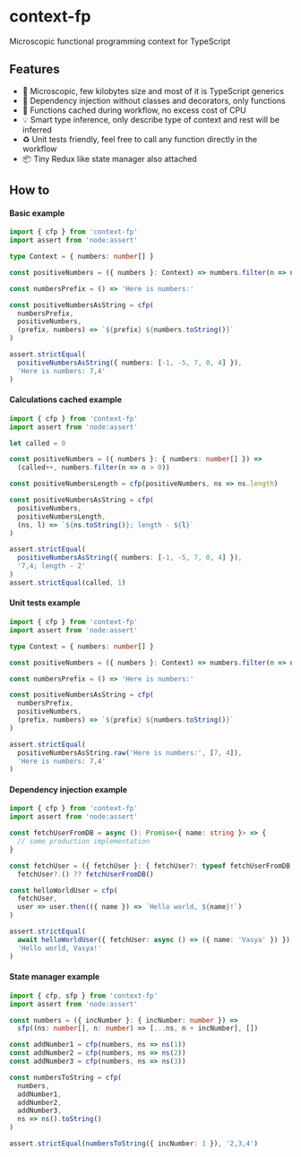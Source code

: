 # context-fp
Microscopic functional programming context for TypeScript

## Features

* 🤏 Microscopic, few kilobytes size and most of it is TypeScript generics
* 💉 Dependency injection without classes and decorators, only functions
* 🤌 Functions cached during workflow, no excess cost of CPU
* 💡 Smart type inference, only describe type of context and rest will be inferred
* ♻️ Unit tests friendly, feel free to call any function directly in the workflow
* 📦 Tiny Redux like state manager also attached

## How to

#### Basic example

```typescript
import { cfp } from 'context-fp'
import assert from 'node:assert'

type Context = { numbers: number[] }

const positiveNumbers = ({ numbers }: Context) => numbers.filter(n => n > 0)

const numbersPrefix = () => 'Here is numbers:'

const positiveNumbersAsString = cfp(
  numbersPrefix,
  positiveNumbers,
  (prefix, numbers) => `${prefix} ${numbers.toString()}`
)

assert.strictEqual(
  positiveNumbersAsString({ numbers: [-1, -5, 7, 0, 4] }),
  'Here is numbers: 7,4'
)
```

#### Calculations cached example

```typescript
import { cfp } from 'context-fp'
import assert from 'node:assert'

let called = 0

const positiveNumbers = ({ numbers }: { numbers: number[] }) =>
  (called++, numbers.filter(n => n > 0))

const positiveNumbersLength = cfp(positiveNumbers, ns => ns.length)

const positiveNumbersAsString = cfp(
  positiveNumbers,
  positiveNumbersLength,
  (ns, l) => `${ns.toString()}; length - ${l}`
)

assert.strictEqual(
  positiveNumbersAsString({ numbers: [-1, -5, 7, 0, 4] }),
  '7,4; length - 2'
)
assert.strictEqual(called, 1)
```

#### Unit tests example

```typescript
import { cfp } from 'context-fp'
import assert from 'node:assert'

type Context = { numbers: number[] }

const positiveNumbers = ({ numbers }: Context) => numbers.filter(n => n > 0)

const numbersPrefix = () => 'Here is numbers:'

const positiveNumbersAsString = cfp(
  numbersPrefix,
  positiveNumbers,
  (prefix, numbers) => `${prefix} ${numbers.toString()}`
)

assert.strictEqual(
  positiveNumbersAsString.raw('Here is numbers:', [7, 4]),
  'Here is numbers: 7,4'
)
```

#### Dependency injection example

```typescript
import { cfp } from 'context-fp'
import assert from 'node:assert'

const fetchUserFromDB = async (): Promise<{ name: string }> => {
  // some production implementation
}

const fetchUser = ({ fetchUser }: { fetchUser?: typeof fetchUserFromDB }) =>
  fetchUser?.() ?? fetchUserFromDB()

const helloWorldUser = cfp(
  fetchUser,
  user => user.then(({ name }) => `Hello world, ${name}!`)
)

assert.strictEqual(
  await helloWorldUser({ fetchUser: async () => ({ name: 'Vasya' }) }),
  'Hello world, Vasya!'
)
```

#### State manager example

```typescript
import { cfp, sfp } from 'context-fp'
import assert from 'node:assert'

const numbers = ({ incNumber }: { incNumber: number }) =>
  sfp((ns: number[], n: number) => [...ns, n + incNumber], [])

const addNumber1 = cfp(numbers, ns => ns(1))
const addNumber2 = cfp(numbers, ns => ns(2))
const addNumber3 = cfp(numbers, ns => ns(3))

const numbersToString = cfp(
  numbers,
  addNumber1,
  addNumber2,
  addNumber3,
  ns => ns().toString()
)

assert.strictEqual(numbersToString({ incNumber: 1 }), '2,3,4')
```
